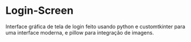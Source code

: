 # Login-Screen
Interface gráfica de tela de login feito usando python e customtkinter para uma interface moderna, e pillow para integração de imagens.
